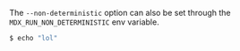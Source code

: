 The `--non-deterministic` option can also be set through the `MDX_RUN_NON_DETERMINISTIC` env
variable.

```sh non-deterministic
$ echo "lol"
```
